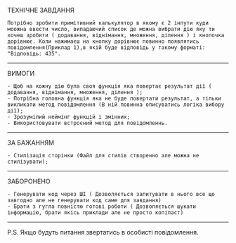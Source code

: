ТЕХНІЧНЕ ЗАВДАННЯ

    Потрібно зробити примітивний калькулятор в якому є 2 інпути куди моожна ввести число, випадаючий список де можна вибрати дію яку ти хочеш зробити ( додавання, віднімання, множення, ділення ) і кнопочка дорівнює. Коли нажимаєш на кнопку дорівнює повинно появлятись повідомлення(Приклад 1),в якій буде відповідь у такому форматі: "Відповідь: 435".

---

ВИМОГИ

    - Щоб на кожну дію була своя функція яка повертає результат дії ( додавання, віднімання, множення, ділення );
    - Потрібна головна функція яка не буде повертати результат, а тільки викликати метод повідомлення (В ній повинна описуватись логіка вибору дії);
    - Зрозумілий неймінг функцій і змінних;
    - Використовувати встроєний метод для повідомленнь.

---

ЗА БАЖАННЯМ

    - Стилізація сторінки (Файл для стилів створенно але можна не стилізувати);

---

ЗАБОРОНЕНО

    - Генерувати код через ШІ ( Дозволяється запитувати в нього все що завгодно але не генерувати код саме для завдання)
    - Брати з гугла повністю готові роботи ( Дозволяється шукати інформацію, брати якісь приклади але не просто копіпаст)

---

P.S. Якщо будуть питання звертатись в особисті повідомлення.
